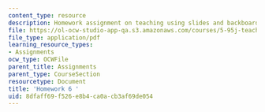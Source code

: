 ```yaml
---
content_type: resource
description: Homework assignment on teaching using slides and backboards.
file: https://ol-ocw-studio-app-qa.s3.amazonaws.com/courses/5-95j-teaching-college-level-science-and-engineering-spring-2009/8dfaff69f526e8b4ca0acb3af69de054_MIT5_95js09_hw06.pdf
file_type: application/pdf
learning_resource_types:
- Assignments
ocw_type: OCWFile
parent_title: Assignments
parent_type: CourseSection
resourcetype: Document
title: 'Homework 6 '
uid: 8dfaff69-f526-e8b4-ca0a-cb3af69de054
---
```

